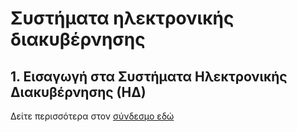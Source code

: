 # Συστήματα ηλεκτρονικής διακυβέρνησης

## 1. Εισαγωγή στα **Συστήματα Ηλεκτρονικής Διακυβέρνησης (ΗΔ)**

Δείτε περισσότερα στον [σύνδεσμο εδώ](1st_lecture.md)
